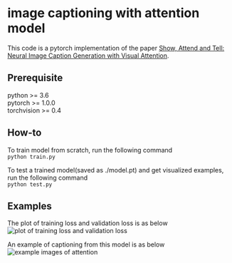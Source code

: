 # image captioning with attention model
This code is a pytorch implementation of the paper [Show, Attend and Tell: Neural Image Caption Generation with Visual Attention](https://arxiv.org/abs/1502.03044).

## Prerequisite
python >= 3.6  
pytorch >= 1.0.0  
torchvision >= 0.4  

## How-to
To train model from scratch, run the following command  
```python train.py```  

To test a trained model(saved as ./model.pt) and get visualized examples, run the following command  
```python test.py```

## Examples
The plot of training loss and validation loss is as below  
![plot of training loss and validation loss](https://github.com/ShelffonZhao/image-captioning-with-attention-model/blob/master/visualization_example/loss.png)

An example of captioning from this model is as below
![example images of attention](https://github.com/ShelffonZhao/image-captioning-with-attention-model/blob/master/visualization_example/example1.PNG)